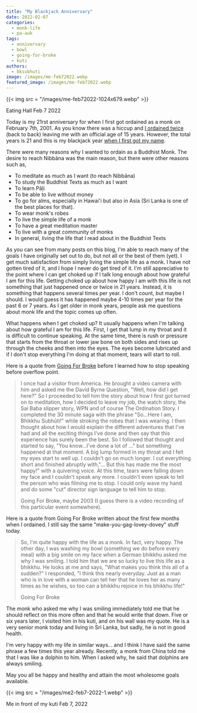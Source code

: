 ```yaml
---
title: "My Blackjack Anniversary"
date: 2022-02-07
categories: 
  - monk-life
  - pa-auk
tags: 
  - anniversary
  - bowl
  - going-for-broke
  - kuti
authors: 
  - bksubhuti
image: /images/me-feb72022.webp
featured_image: /images/me-feb72022.webp
---
```


{{< img src = "/images/me-feb72022-1024x679.webp" >}}

Eating Hall Feb 7 2022

Today is my 21rst anniversary for when I first got ordained as a monk on February 7th, 2001. As you know there was a hiccup and [I ordained twice](https://americanmonk.org/why-i-ordained-twice/) (back to back) leaving me with an official age of 15 years. However, the total years is 21 and this is my blackjack year [when I first got my name](https://americanmonk.org/how-i-got-my-name/).

There were many reasons why I wanted to ordain as a Buddhist Monk. The desire to reach Nibbāna was the main reason, but there were other reasons such as,

- To meditate as much as I want (to reach Nibbāna)
- To study the Buddhist Texts as much as I want
- To learn Pāḷi
- To be able to live without money
- To go for alms, especially in Hawai'i but also in Asia (Sri Lanka is one of the best places for that).
- To wear monk's robes
- To live the simple life of a monk
- To have a great meditation master
- To live with a great community of monks
- In general, living the life that I read about in the Buddhist Texts

As you can see from many posts on this blog, I'm able to reach many of the goals I have originally set out to do, but not all or the best of them (yet). I get much satisfaction from simply living the simple life as a monk. I have not gotten tired of it, and I hope I never do get tired of it. I'm still appreciative to the point where I can get choked up if I talk long enough about how grateful I am for this life. Getting choked up about how happy I am with this life is not something that just happened once or twice in 21 years. Instead, it is something that happens several times per year. I don't count, but maybe I should. I would guess it has happened maybe 4-10 times per year for the past 6 or 7 years. As I get older in monk years, people ask me questions about monk life and the topic comes up often.

What happens when I get choked up? It usually happens when I'm talking about how grateful I am for this life. First, I get that lump in my throat and it is difficult to continue speaking. At the same time, there is rush or pressure that starts from the throat or lower jaw bone on both sides and rises up through the cheeks and then into the eyes. The eyes become lubricated and if I don't stop everything I'm doing at that moment, tears will start to roll.

Here is a quote from [Going For Broke](https://americanmonk.org/book-going-for-broke/) before I learned how to stop speaking before overflow point.

> I once had a visitor from America. He brought a video camera with him and asked me the David Byrne Question, "Well, how did I get here?" So I proceeded to tell him the story about how I first got turned on to meditation, how I decided to leave my job, the watch story, the Sai Baba slipper story, WPN and of course The Ordination Story. I completed the 30 minute saga with the phrase "So…Here I am, Bhikkhu Subhūti!" while stroking the robes that I was wearing. I then thought about how I would explain the different adventures that I've had and all the exciting things I've done and then say that this experience has surely been the best. So I followed that thought and started to say, "You know…I've done a lot of …" but something happened at that moment. A big lump formed in my throat and I felt my eyes start to well up. I couldn't go on much longer. I cut everything short and finished abruptly with,"… But this has made me the most happy!" with a quivering voice. At this time, tears were falling down my face and I couldn't speak any more. I couldn't even speak to tell the person who was filming me to stop. I could only wave my hand and do some "cut" director sign language to tell him to stop.
> 
> Going For Broke, maybe 2003 (I guess there is a video recording of this particular event somewhere).

Here is a quote from Going For Broke written about the first few months when I ordained. I still say the same "make-you-gag-lovey-dovey" stuff today.

> So, I'm quite happy with the life as a monk. In fact, very happy. The other day, I was washing my bowl (something we do before every meal) with a big smile on my face when a German bhikkhu asked me why I was smiling. I told him that we are so lucky to live this life as a bhikkhu. He looks at me and says, "What makes you think this all of a sudden?" I responded, "I think this nearly everyday. Just as a man who is in love with a woman can tell her that he loves her as many times as he wishes, so too can a bhikkhu rejoice in his bhikkhu life!"
> 
> Going For Broke

The monk who asked me why I was smiling immediately told me that he should reflect on this more often and that he would write that down. Five or six years later, I visited him in his kuti, and on his wall was my quote. He is a very senior monk today and living in Sri Lanka, but sadly, he is not in good health.

I'm very happy with my life in similar ways... and I think I have said the same phrase a few times this year already. Recently, a monk from China told me that I was like a dolphin to him. When I asked why, he said that dolphins are always smiling.

May you all be happy and healthy and attain the most wholesome goals available.

{{< img src = "/images/me2-feb7-2022-1.webp" >}}

Me in front of my kuti Feb 7, 2022
